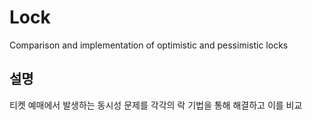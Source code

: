 # Lock
 Comparison and implementation of optimistic and pessimistic locks

## 설명
티켓 예매에서 발생하는 동시성 문제를 각각의 락 기법을 통해 해결하고 이를 비교

